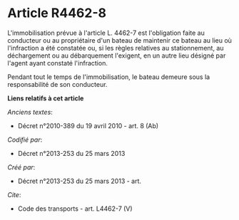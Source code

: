 # Article R4462-8

L'immobilisation prévue à l'article L. 4462-7 est l'obligation faite au conducteur ou au propriétaire d'un bateau de
maintenir ce bateau au lieu où l'infraction a été constatée ou, si les règles relatives au stationnement, au déchargement ou
au débarquement l'exigent, en un autre lieu désigné par l'agent ayant constaté l'infraction. 

Pendant tout le temps de l'immobilisation, le bateau demeure sous la responsabilité de son conducteur.

**Liens relatifs à cet article**

_Anciens textes_:

  - Décret n°2010-389 du 19 avril 2010 - art. 8 (Ab)

_Codifié par_:

  - Décret n°2013-253 du 25 mars 2013

_Créé par_:

  - Décret n°2013-253 du 25 mars 2013 - art.

_Cite_:

  - Code des transports - art. L4462-7 (V)
